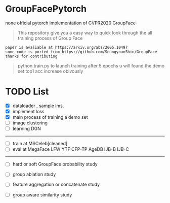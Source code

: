 # GroupFacePytorch
none official  pytorch implementation of CVPR2020 GroupFace

> This repository give you a easy way to quick look through the all training process of Group Face


```
paper is avaliable at https://arxiv.org/abs/2005.10497
some code is ported from https://github.com/SeungyounShin/GroupFace
thanks for contributing
```

> python train.py to launch training after 5 epochs u will found the demo set top1 acc increase obivously

# TODO List
- [x] dataloader , sample ims,
- [x] implement loss  
- [x] main process of training a demo set
- [ ] image clustering
- [ ] learning DGN
--------------------------------------
- [ ] train at MSCeleb[cleaned] 
- [ ] eval at MegaFace LFW YTF CFP-TP AgeDB IJB-B IJB-C 
--------------------------------------
- [ ] hard or soft GroupFace probability study  
- [ ] group ablation study
- [ ] feature aggregation or concatenate study
- [ ] group aware similarity study



